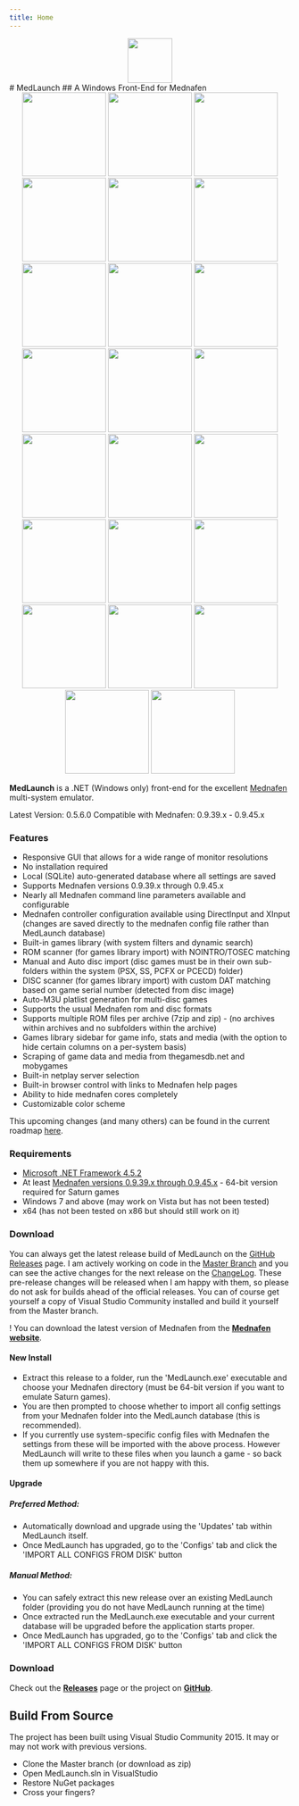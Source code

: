 ```yaml
---
title: Home
---
```


<div align="center"><img src="http://medlaunch.asnitech.co.uk/MedLaunch_sm.png" height="80" align="center" /></div>
# MedLaunch
## A Windows Front-End for Mednafen

<div align="center">
<a href="http://medlaunch.asnitech.co.uk/user/pages/03.screenshots/games01.png"><img src="http://medlaunch.asnitech.co.uk/user/pages/03.screenshots/games01.png" width="150" /></a>
<a href="http://medlaunch.asnitech.co.uk/user/pages/03.screenshots/games02.png"><img src="http://medlaunch.asnitech.co.uk/user/pages/03.screenshots/games02.png" width="150" /></a>
<a href="http://medlaunch.asnitech.co.uk/user/pages/03.screenshots/games06.png"><img src="http://medlaunch.asnitech.co.uk/user/pages/03.screenshots/games06.png" width="150" /></a>
<a href="http://medlaunch.asnitech.co.uk/user/pages/03.screenshots/games03.png"><img src="http://medlaunch.asnitech.co.uk/user/pages/03.screenshots/games03.png" width="150" /></a>
<a href="http://medlaunch.asnitech.co.uk/user/pages/03.screenshots/games04.png"><img src="http://medlaunch.asnitech.co.uk/user/pages/03.screenshots/games04.png" width="150" /></a>
<a href="http://medlaunch.asnitech.co.uk/user/pages/03.screenshots/games05.png"><img src="http://medlaunch.asnitech.co.uk/user/pages/03.screenshots/games05.png" width="150" /></a>
<a href="http://medlaunch.asnitech.co.uk/user/pages/03.screenshots/configs01.png"><img src="http://medlaunch.asnitech.co.uk/user/pages/03.screenshots/configs01.png" width="150" /></a>
<a href="http://medlaunch.asnitech.co.uk/user/pages/03.screenshots/configs02.png"><img src="http://medlaunch.asnitech.co.uk/user/pages/03.screenshots/configs02.png" width="150" /></a>
<a href="http://medlaunch.asnitech.co.uk/user/pages/03.screenshots/configs03.png"><img src="http://medlaunch.asnitech.co.uk/user/pages/03.screenshots/configs03.png" width="150" /></a>
<a href="http://medlaunch.asnitech.co.uk/user/pages/03.screenshots/configs04.png"><img src="http://medlaunch.asnitech.co.uk/user/pages/03.screenshots/configs04.png" width="150" /></a>
<a href="http://medlaunch.asnitech.co.uk/user/pages/03.screenshots/controls01.png"><img src="http://medlaunch.asnitech.co.uk/user/pages/03.screenshots/controls01.png" width="150" /></a>
<a href="http://medlaunch.asnitech.co.uk/user/pages/03.screenshots/controls02.png"><img src="http://medlaunch.asnitech.co.uk/user/pages/03.screenshots/controls02.png" width="150" /></a>
<a href="http://medlaunch.asnitech.co.uk/user/pages/03.screenshots/controls03.png"><img src="http://medlaunch.asnitech.co.uk/user/pages/03.screenshots/controls03.png" width="150" /></a>
<a href="http://medlaunch.asnitech.co.uk/user/pages/03.screenshots/controls04.png"><img src="http://medlaunch.asnitech.co.uk/user/pages/03.screenshots/controls04.png" width="150" /></a>
<a href="http://medlaunch.asnitech.co.uk/user/pages/03.screenshots/settings01.png"><img src="http://medlaunch.asnitech.co.uk/user/pages/03.screenshots/settings01.png" width="150" /></a>
<a href="http://medlaunch.asnitech.co.uk/user/pages/03.screenshots/settings02.png"><img src="http://medlaunch.asnitech.co.uk/user/pages/03.screenshots/settings02.png" width="150" /></a>
<a href="http://medlaunch.asnitech.co.uk/user/pages/03.screenshots/settings03.png"><img src="http://medlaunch.asnitech.co.uk/user/pages/03.screenshots/settings03.png" width="150" /></a>
<a href="http://medlaunch.asnitech.co.uk/user/pages/03.screenshots/settings04.png"><img src="http://medlaunch.asnitech.co.uk/user/pages/03.screenshots/settings04.png" width="150" /></a>
<a href="http://medlaunch.asnitech.co.uk/user/pages/03.screenshots/help01.png"><img src="http://medlaunch.asnitech.co.uk/user/pages/03.screenshots/help01.png" width="150" /></a>
<a href="http://medlaunch.asnitech.co.uk/user/pages/03.screenshots/help02.png"><img src="http://medlaunch.asnitech.co.uk/user/pages/03.screenshots/help02.png" width="150" /></a>
<a href="http://medlaunch.asnitech.co.uk/user/pages/03.screenshots/misc01.png"><img src="http://medlaunch.asnitech.co.uk/user/pages/03.screenshots/misc01.png" width="150" /></a>
<a href="http://medlaunch.asnitech.co.uk/user/pages/03.screenshots/misc02.png"><img src="http://medlaunch.asnitech.co.uk/user/pages/03.screenshots/misc02.png" width="150" /></a>
<a href="http://medlaunch.asnitech.co.uk/user/pages/03.screenshots/misc03.png"><img src="http://medlaunch.asnitech.co.uk/user/pages/03.screenshots/misc03.png" width="150" /></a>
</div>


**MedLaunch** is a .NET (Windows only) front-end for the excellent [Mednafen](http://mednafen.fobby.net/) multi-system emulator.

Latest Version: 0.5.6.0
Compatible with Mednafen: 0.9.39.x - 0.9.45.x

### Features
* Responsive GUI that allows for a wide range of monitor resolutions
* No installation required
* Local (SQLite) auto-generated database where all settings are saved
* Supports Mednafen versions 0.9.39.x through 0.9.45.x
* Nearly all Mednafen command line parameters available and configurable
* Mednafen controller configuration available using DirectInput and XInput (changes are saved directly to the mednafen config file rather than MedLaunch database)
* Built-in games library (with system filters and dynamic search)
* ROM scanner (for games library import) with NOINTRO/TOSEC matching
* Manual and Auto disc import (disc games must be in their own sub-folders within the system (PSX, SS, PCFX or PCECD) folder)
* DISC scanner (for games library import) with custom DAT matching based on game serial number (detected from disc image)
* Auto-M3U platlist generation for multi-disc games
* Supports the usual Mednafen rom and disc formats
* Supports multiple ROM files per archive (7zip and zip) - (no archives within archives and no subfolders within the archive)
* Games library sidebar for game info, stats and media (with the option to hide certain columns on a per-system basis)
* Scraping of game data and media from thegamesdb.net and mobygames
* Built-in netplay server selection
* Built-in browser control with links to Mednafen help pages
* Ability to hide mednafen cores completely 
* Customizable color scheme

This upcoming changes (and many others) can be found in the current roadmap [here](http://medlaunch.asnitech.co.uk/roadmap).

### Requirements
* [Microsoft .NET Framework 4.5.2](https://www.microsoft.com/en-gb/download/details.aspx?id=42643)
* At least [Mednafen versions 0.9.39.x through 0.9.45.x](http://mednafen.fobby.net/releases/) - 64-bit version required for Saturn games
* Windows 7 and above (may work on Vista but has not been tested)
* x64 (has not been tested on x86 but should still work on it)

### Download
You can always get the latest release build of MedLaunch on the [GitHub Releases](https://github.com/Asnivor/MedLaunch/releases) page. I am actively working on code in the [Master Branch](https://github.com/Asnivor/MedLaunch/tree/master) and you can see the active changes for the next release on the [ChangeLog](http://medlaunch.asnitech.co.uk/changelog). These pre-release changes will be released when I am happy with them, so please do not ask for builds ahead of the official releases. You can of course get yourself a copy of Visual Studio Community installed and build it yourself from the Master branch.

! You can download the latest version of Mednafen from the [**Mednafen website**](http://mednafen.fobby.net/releases/).

#### New Install
* Extract this release to a folder, run the 'MedLaunch.exe' executable and choose your Mednafen directory (must be 64-bit version if you want to emulate Saturn games).
* You are then prompted to choose whether to import all config settings from your Mednafen folder into the MedLaunch database (this is recommended).
* If you currently use system-specific config files with Mednafen the settings from these will be imported with the above process. However MedLaunch will write to these files when you launch a game - so back them up somewhere if you are not happy with this.

#### Upgrade
##### Preferred Method:
* Automatically download and upgrade using the 'Updates' tab within MedLaunch itself.
* Once MedLaunch has upgraded, go to the 'Configs' tab and click the 'IMPORT ALL CONFIGS FROM DISK' button

##### Manual Method:
* You can safely extract this new release over an existing MedLaunch folder (providing you do not have MedLaunch running at the time)
* Once extracted run the MedLaunch.exe executable and your current database will be upgraded before the application starts proper.
* Once MedLaunch has upgraded, go to the 'Configs' tab and click the 'IMPORT ALL CONFIGS FROM DISK' button

### Download
Check out the [**Releases**](http://medlaunch.asnitech.co.uk/releases) page or the project on [**GitHub**](https://github.com/Asnivor/MedLaunch).

## Build From Source
The project has been built using Visual Studio Community 2015. It may or may not work with previous versions.
* Clone the Master branch (or download as zip)
* Open MedLaunch.sln in VisualStudio
* Restore NuGet packages
* Cross your fingers?